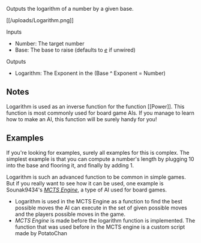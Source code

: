 Outputs the logarithm of a number by a given base.

[[/uploads/Logarithm.png]]

Inputs
- Number: The target number
- Base: The base to raise (defaults to [*e*](https://en.wikipedia.org/wiki/E_(mathematical_constant)) if unwired)

Outputs
- Logarithm: The Exponent in the (Base ^ Exponent = Number)

## Notes
Logarithm is used as an inverse function for the function [[Power]]. This function is most commonly used for board game AIs. If you manage to learn how to make an AI, this function will be surely handy for you!

## Examples
If you're looking for examples, surely all examples for this is complex. The simplest example is that you can compute a number's length by plugging 10 into the base and flooring it, and finally by adding 1.

Logarithm is such an advanced function to be common in simple games. But if you really want to see how it can be used, one example is Sounak9434's [*MCTS Engine*](https://fancade.page.link/1H1v), a type of AI used for board games.

- Logarithm is used in the MCTS Engine as a function to find the best possible moves the AI can execute in the set of given possible moves and the players possible moves in the game.
- *MCTS Engine* is made before the logarithm function is implemented. The function that was used before in the MCTS engine is a custom script made by PotatoChan
